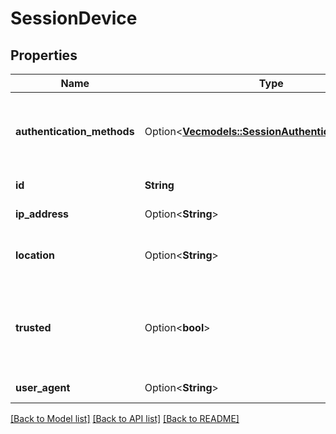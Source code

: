 # SessionDevice

## Properties

Name | Type | Description | Notes
------------ | ------------- | ------------- | -------------
**authentication_methods** | Option<[**Vec<models::SessionAuthenticationMethod>**](sessionAuthenticationMethod.md)> | A list of authenticators which were used to authenticate the session. | [optional]
**id** | **String** | Device record ID | 
**ip_address** | Option<**String**> | IPAddress of the client | [optional]
**location** | Option<**String**> | Geo Location corresponding to the IP Address | [optional]
**trusted** | Option<**bool**> | Is this device trusted? (only matters if this device submitted aal2+ credentials) | [optional]
**user_agent** | Option<**String**> | UserAgent of the client | [optional]

[[Back to Model list]](../README.md#documentation-for-models) [[Back to API list]](../README.md#documentation-for-api-endpoints) [[Back to README]](../README.md)


